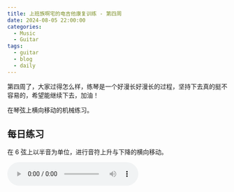 ```yaml
---
title: 上班族啊宅的电吉他康复训练 - 第四周
date: 2024-08-05 22:00:00
categories:
  - Music
  - Guitar
tags:
  - guitar
  - blog
  - daily
---
```


第四周了，大家过得怎么样，练琴是一个好漫长好漫长的过程，坚持下去真的挺不容易的，希望能继续下去，加油！

在琴弦上横向移动的机械练习。

## 每日练习

在 6 弦上以半音为单位，进行音符上升与下降的横向移动。

<audio controls src="/guitar/daily-4.mp3" />

## 周一

不使用小指，弹奏三连音的横向移动。

<audio controls src="/guitar/2024-08-05.mp3" />

## 周二

小指与食指的横向移动。

<audio controls src="/guitar/2024-08-06.mp3" />

## 周三

在 ② 弦与 ③ 弦上，进行跨越两个品格的横向反复移动。

> TODO

> 这是一个音符间隔为一个全音（全音阶）的横向移动，由于使用了划弦音，能得到很强的演奏效果。